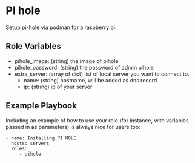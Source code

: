 PI hole
=========

Setup pi-hole via podman for a raspberry pi.

Role Variables
--------------

- pihole_image: (string) the image of pihole
- pihole_password: (string) the password of admin pihole
- extra_server: (array of dict) list of local server you want to connect to.
   - name: (string) hostname, will be added as dns record
   - ip: (string) ip of your server

Example Playbook
----------------

Including an example of how to use your role (for instance, with variables passed in as parameters) is always nice for users too:

    - name: Installing PI HOLE
      hosts: servers
      roles:
         - pihole

